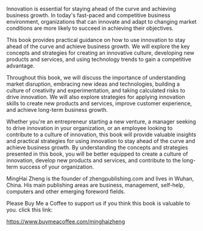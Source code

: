 
Innovation is essential for staying ahead of the curve and achieving business growth. In today's fast-paced and competitive business environment, organizations that can innovate and adapt to changing market conditions are more likely to succeed in achieving their objectives.

This book provides practical guidance on how to use innovation to stay ahead of the curve and achieve business growth. We will explore the key concepts and strategies for creating an innovative culture, developing new products and services, and using technology trends to gain a competitive advantage.

Throughout this book, we will discuss the importance of understanding market disruption, embracing new ideas and technologies, building a culture of creativity and experimentation, and taking calculated risks to drive innovation. We will also explore strategies for applying innovation skills to create new products and services, improve customer experience, and achieve long-term business growth.

Whether you're an entrepreneur starting a new venture, a manager seeking to drive innovation in your organization, or an employee looking to contribute to a culture of innovation, this book will provide valuable insights and practical strategies for using innovation to stay ahead of the curve and achieve business growth. By understanding the concepts and strategies presented in this book, you will be better equipped to create a culture of innovation, develop new products and services, and contribute to the long-term success of your organization.

MingHai Zheng is the founder of zhengpublishing.com and lives in Wuhan, China. His main publishing areas are business, management, self-help, computers and other emerging foreword fields.

Please Buy Me a Coffee to support us if you think this book is valuable to you. click this link:

https://www.buymeacoffee.com/minghaizheng
